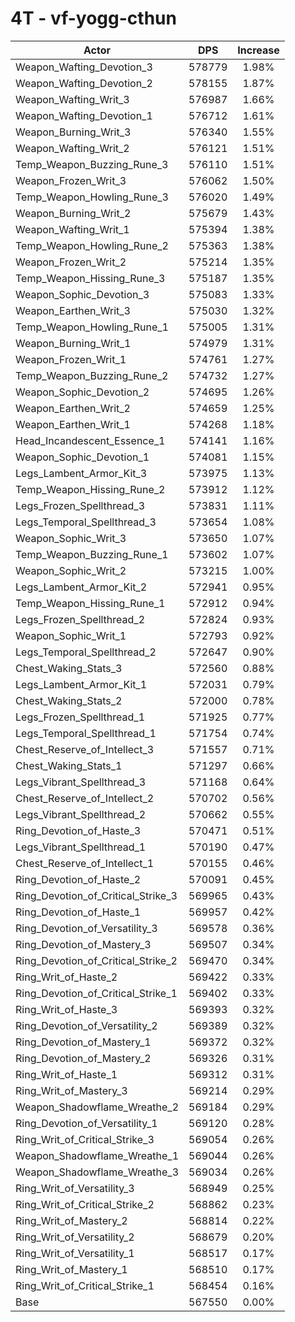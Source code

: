 # 4T - vf-yogg-cthun
| Actor | DPS | Increase |
|---|:---:|:---:|
|Weapon_Wafting_Devotion_3|578779|1.98%|
|Weapon_Wafting_Devotion_2|578155|1.87%|
|Weapon_Wafting_Writ_3|576987|1.66%|
|Weapon_Wafting_Devotion_1|576712|1.61%|
|Weapon_Burning_Writ_3|576340|1.55%|
|Weapon_Wafting_Writ_2|576121|1.51%|
|Temp_Weapon_Buzzing_Rune_3|576110|1.51%|
|Weapon_Frozen_Writ_3|576062|1.50%|
|Temp_Weapon_Howling_Rune_3|576020|1.49%|
|Weapon_Burning_Writ_2|575679|1.43%|
|Weapon_Wafting_Writ_1|575394|1.38%|
|Temp_Weapon_Howling_Rune_2|575363|1.38%|
|Weapon_Frozen_Writ_2|575214|1.35%|
|Temp_Weapon_Hissing_Rune_3|575187|1.35%|
|Weapon_Sophic_Devotion_3|575083|1.33%|
|Weapon_Earthen_Writ_3|575030|1.32%|
|Temp_Weapon_Howling_Rune_1|575005|1.31%|
|Weapon_Burning_Writ_1|574979|1.31%|
|Weapon_Frozen_Writ_1|574761|1.27%|
|Temp_Weapon_Buzzing_Rune_2|574732|1.27%|
|Weapon_Sophic_Devotion_2|574695|1.26%|
|Weapon_Earthen_Writ_2|574659|1.25%|
|Weapon_Earthen_Writ_1|574268|1.18%|
|Head_Incandescent_Essence_1|574141|1.16%|
|Weapon_Sophic_Devotion_1|574081|1.15%|
|Legs_Lambent_Armor_Kit_3|573975|1.13%|
|Temp_Weapon_Hissing_Rune_2|573912|1.12%|
|Legs_Frozen_Spellthread_3|573831|1.11%|
|Legs_Temporal_Spellthread_3|573654|1.08%|
|Weapon_Sophic_Writ_3|573650|1.07%|
|Temp_Weapon_Buzzing_Rune_1|573602|1.07%|
|Weapon_Sophic_Writ_2|573215|1.00%|
|Legs_Lambent_Armor_Kit_2|572941|0.95%|
|Temp_Weapon_Hissing_Rune_1|572912|0.94%|
|Legs_Frozen_Spellthread_2|572824|0.93%|
|Weapon_Sophic_Writ_1|572793|0.92%|
|Legs_Temporal_Spellthread_2|572647|0.90%|
|Chest_Waking_Stats_3|572560|0.88%|
|Legs_Lambent_Armor_Kit_1|572031|0.79%|
|Chest_Waking_Stats_2|572000|0.78%|
|Legs_Frozen_Spellthread_1|571925|0.77%|
|Legs_Temporal_Spellthread_1|571754|0.74%|
|Chest_Reserve_of_Intellect_3|571557|0.71%|
|Chest_Waking_Stats_1|571297|0.66%|
|Legs_Vibrant_Spellthread_3|571168|0.64%|
|Chest_Reserve_of_Intellect_2|570702|0.56%|
|Legs_Vibrant_Spellthread_2|570662|0.55%|
|Ring_Devotion_of_Haste_3|570471|0.51%|
|Legs_Vibrant_Spellthread_1|570190|0.47%|
|Chest_Reserve_of_Intellect_1|570155|0.46%|
|Ring_Devotion_of_Haste_2|570091|0.45%|
|Ring_Devotion_of_Critical_Strike_3|569965|0.43%|
|Ring_Devotion_of_Haste_1|569957|0.42%|
|Ring_Devotion_of_Versatility_3|569578|0.36%|
|Ring_Devotion_of_Mastery_3|569507|0.34%|
|Ring_Devotion_of_Critical_Strike_2|569470|0.34%|
|Ring_Writ_of_Haste_2|569422|0.33%|
|Ring_Devotion_of_Critical_Strike_1|569402|0.33%|
|Ring_Writ_of_Haste_3|569393|0.32%|
|Ring_Devotion_of_Versatility_2|569389|0.32%|
|Ring_Devotion_of_Mastery_1|569372|0.32%|
|Ring_Devotion_of_Mastery_2|569326|0.31%|
|Ring_Writ_of_Haste_1|569312|0.31%|
|Ring_Writ_of_Mastery_3|569214|0.29%|
|Weapon_Shadowflame_Wreathe_2|569184|0.29%|
|Ring_Devotion_of_Versatility_1|569120|0.28%|
|Ring_Writ_of_Critical_Strike_3|569054|0.26%|
|Weapon_Shadowflame_Wreathe_1|569044|0.26%|
|Weapon_Shadowflame_Wreathe_3|569034|0.26%|
|Ring_Writ_of_Versatility_3|568949|0.25%|
|Ring_Writ_of_Critical_Strike_2|568862|0.23%|
|Ring_Writ_of_Mastery_2|568814|0.22%|
|Ring_Writ_of_Versatility_2|568679|0.20%|
|Ring_Writ_of_Versatility_1|568517|0.17%|
|Ring_Writ_of_Mastery_1|568510|0.17%|
|Ring_Writ_of_Critical_Strike_1|568454|0.16%|
|Base|567550|0.00%|
